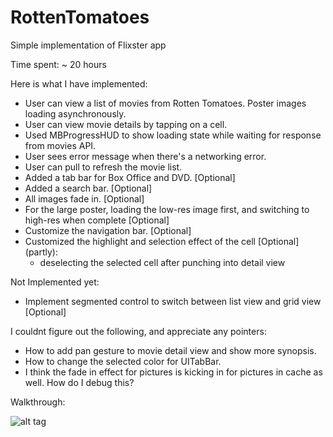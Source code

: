 # RottenTomatoes

Simple implementation of Flixster app


Time spent: ~ 20 hours


Here is what I have implemented:
- User can view a list of movies from Rotten Tomatoes. Poster images loading asynchronously.
- User can view movie details by tapping on a cell.
- Used MBProgressHUD to show loading state while waiting for response from movies API.
- User sees error message when there's a networking error.
- User can pull to refresh the movie list.
- Added a tab bar for Box Office and DVD. [Optional]
- Added a search bar. [Optional]
- All images fade in. [Optional]
- For the large poster, loading the low-res image first, and switching to high-res when complete [Optional]
- Customize the navigation bar. [Optional]
- Customized the highlight and selection effect of the cell [Optional] (partly): 
  - deselecting the selected cell after punching into detail view


Not Implemented yet:
- Implement segmented control to switch between list view and grid view [Optional]


I couldnt figure out the following, and appreciate any pointers:
- How to add pan gesture to movie detail view and show more synopsis.
- How to change the selected color for UITabBar.
- I think the fade in effect for pictures is kicking in for pictures in cache as well. How do I debug this?


Walkthrough:

![alt tag](https://github.com/udaymitra/RottenTomatoes/blob/master/walkthrough.gif)


